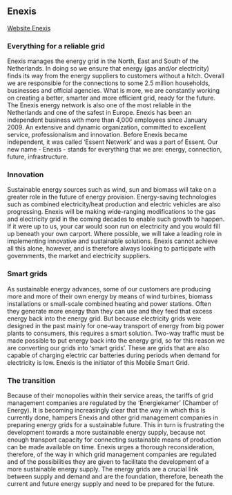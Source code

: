 ## Enexis

[Website Enexis](http://www.enexis.nl)

### Everything for a reliable grid

Enexis manages the energy grid in the North, East and South of the Netherlands. In doing so we ensure that energy (gas and/or electricity) finds its way from the energy suppliers to customers without a hitch. Overall we are responsible for the connections to some 2.5 million households, businesses and official agencies. What is more, we are constantly working on creating a better, smarter and more efficient grid, ready for the future. The Enexis energy network is also one of the most reliable in the Netherlands and one of the safest in Europe. Enexis has been an independent business with more than 4,000 employees since January 2009. An extensive and dynamic organization, committed to excellent service, professionalism and innovation. Before Enexis became independent, it was called ‘Essent Netwerk’ and was a part of Essent. Our new name - Enexis - stands for everything that we are: energy, connection, future, infrastructure.

### Innovation

Sustainable energy sources such as wind, sun and biomass will take on a greater role in the future of energy provision. Energy-saving technologies such as combined electricity/heat production and electric vehicles are also progressing. Enexis will be making wide-ranging modifications to the gas and electricity grid in the coming decades to enable such growth to happen. If it were up to us, your car would soon run on electricity and you would fill up beneath your own carport. Where possible, we will take a leading role in implementing innovative and sustainable solutions. Enexis cannot achieve all this alone, however, and is therefore always looking to participate with governments, the market and electricity suppliers.

### Smart grids
As sustainable energy advances, some of our customers are producing more and more of their own energy by means of wind turbines, biomass installations or small-scale combined heating and power stations. Often they generate more energy than they can use and they feed that excess energy back into the energy grid. But because electricity grids were designed in the past mainly for one-way transport of energy from big power plants to consumers, this requires a smart solution. Two-way traffic must be made possible to put energy back into the energy grid, so for this reason we are converting our grids into ‘smart grids’. These are grids that are also capable of charging electric car batteries during periods when demand for electricity is low. Enexis is the initiator of this Mobile Smart Grid.

### The transition

Because of their monopolies within their service areas, the tariffs of grid management companies are regulated by the ‘Energiekamer’ (Chamber of Energy). It is becoming increasingly clear that the way in which this is currently done, hampers Enexis and other grid management companies in preparing energy grids for a sustainable future. This in turn is frustrating the development towards a more sustainable energy supply, because not enough transport capacity for connecting sustainable means of production can be made available on time. Enexis urges a thorough reconsideration, therefore, of the way in which grid management companies are regulated and of the possibilities they are given to facilitate the development of a more sustainable energy supply. The energy grids are a crucial link between supply and demand and are the foundation, therefore, beneath the current and future energy supply and need to be prepared for the future.